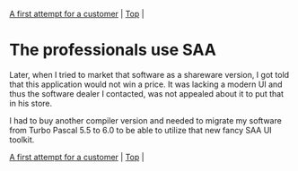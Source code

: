 [A first attempt for a customer](04.html) | [Top](index.html) | 

# The professionals use SAA #

Later, when I tried to market that software as a shareware version, I got told that this application would not win a price. It was lacking a modern UI and thus the software dealer I contacted, was not appealed about it to put that in his store.

I had to buy another compiler version and needed to migrate my software from Turbo Pascal 5.5 to 6.0 to be able to utilize that new fancy SAA UI toolkit.




[A first attempt for a customer](04.html) | [Top](index.html) | 





